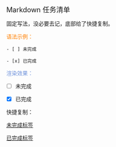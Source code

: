 <font size="4">Markdown 任务清单</font>

固定写法，没必要去记，底部给了快捷复制。

<font color="#FF7F00">语法示例：</font>

```
- [ ] 未完成

- [x] 已完成
```

<font color="#7093DB">渲染效果：</font>

- [ ] 未完成

- [x] 已完成

快捷复制：

[未完成标签](yun://art.copy/?t=-__[__]__)

[已完成标签](yun://art.copy/?t=-__[x]__)
